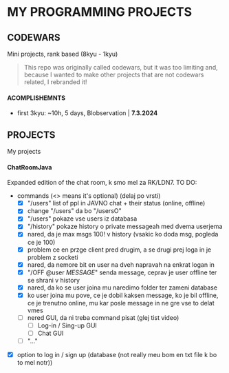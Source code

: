 # MY PROGRAMMING PROJECTS

## CODEWARS

Mini projects, rank based (8kyu - 1kyu)
> This repo was originally called codewars, but it was too limiting and,
> because I wanted to make other projects that are not codewars related, I rebranded it!

#### ACOMPLISHEMNTS
- first 3kyu: ~10h, 5 days, Blobservation | **7.3.2024**

## PROJECTS

My projects

#### ChatRoomJava

Expanded edition of the chat room, k smo mel za RK/LDN7.
TO DO:
- commands (<> means it's optional) (delaj po vrsti)
    - [x] "/users" list of ppl in JAVNO chat + their status (online, offline)
    - [x] change "/users" da bo "/usersO"
    - [x] "/users" pokaze vse users iz databasa
    - [x] "/history" pokaze history o private messageah med dvema userjema
    - [x] nared, da je max msgs 100! v history (vsakic ko doda msg, pogleda ce je 100)
    - [x] problem ce en przge client pred drugim, a se drugi prej loga in je problem z socketi
    - [x] nared, da nemore bit en user na dveh napravah na enkrat logan in
    - [x] "/OFF @user _MESSAGE_" senda message, ceprav je user offline ter se shrani v history
    - [x] nared, da ko se user joina mu naredimo folder ter zameni database
    - [x] ko user joina mu pove, ce je dobil kaksen message, ko je bil offline, ce je trenutno online, mu kar posle message in ne gre vse to delat vmes
    - [ ] nered GUI, da ni treba command pisat (glej tist video)
        - [ ] Log-in / Sing-up GUI
        - [ ] Chat GUI
    - [ ] "..."
- [x] option to log in / sign up (database (not really meu bom en txt file k bo to mel notr))